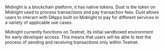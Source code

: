 Midnight is a blockchain platform, it has native tokens. Dust is the token on Midnight used to process transactions and pay transaction fees. Dust allows users to interact with DApps built on Midnight to pay for different services in a variety of applicable use cases.

Midnight currently functions on Testnet, its initial sandboxed environment for early developer access. This means that users will be able to test the process of sending and receiving transactions only within Testnet.
